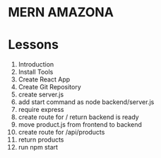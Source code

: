 # MERN AMAZONA
# Lessons
1. Introduction
2. Install Tools
3. Create React App
4. Create Git Repository
5. create server.js
6. add start command as node backend/server.js
7. require express
8. create route for / return backend  is ready
9. move product.js from frontend to  backend
10. create route for /api/products
11. return products
12. run npm start

